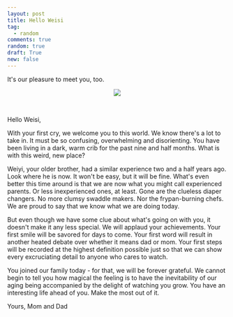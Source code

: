 ```yaml
---
layout: post
title: Hello Weisi
tag:
  - random
comments: true
random: true
draft: True
new: false
---
```


It's our pleasure to meet you, too.

<p float="left" align="middle">
  <img src="https://shawenyao.github.io/Photos/Random/ws.jpg"/>
</p>

<br>

Hello Weisi,

With your first cry, we welcome you to this world. We know there's a lot to take in. It must be so confusing, overwhelming and disorienting. You have been living in a dark, warm crib for the past nine and half months. What is with this weird, new place?

Weiyi, your older brother, had a similar experience two and a half years ago. Look where he is now. It won't be easy, but it will be fine. What's even better this time around is that we are now what you might call experienced parents. Or less inexperienced ones, at least. Gone are the clueless diaper changers. No more clumsy swaddle makers. Nor the frypan-burning chefs. We are proud to say that we know what we are doing today.

But even though we have some clue about what's going on with you, it doesn't make it any less special. We will applaud your achievements. Your first smile will be savored for days to come. Your first word will result in another heated debate over whether it means dad or mom. Your first steps will be recorded at the highest definition possible just so that we can show every excruciating detail to anyone who cares to watch. 

You joined our family today - for that, we will be forever grateful. We cannot begin to tell you how magical the feeling is to have the inevitability of our aging being accompanied by the delight of watching you grow. You have an interesting life ahead of you. Make the most out of it. 

Yours,
Mom and Dad
